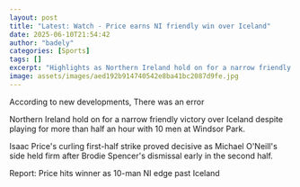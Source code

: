```yaml
---
layout: post
title: "Latest: Watch - Price earns NI friendly win over Iceland"
date: 2025-06-10T21:54:42
author: "badely"
categories: [Sports]
tags: []
excerpt: "Highlights as Northern Ireland hold on for a narrow friendly victory over Iceland despite playing for more than half an hour with 10 men at Windsor Pa"
image: assets/images/aed192b914740542e8ba41bc2087d9fe.jpg
---
```


According to new developments, There was an error

Northern Ireland hold on for a narrow friendly victory over Iceland despite playing for more than half an hour with 10 men at Windsor Park. 

Isaac Price's curling first-half strike proved decisive as Michael O'Neill's side held firm after Brodie Spencer's dismissal early in the second half. 

Report: Price hits winner as 10-man NI edge past Iceland

